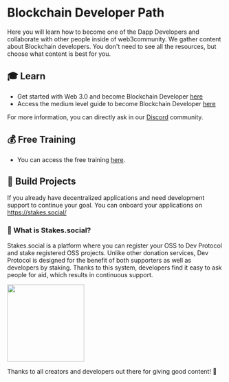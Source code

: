 # Blockchain Developer Path

Here you will learn how to become one of the Dapp Developers and collaborate with other people inside of web3community. We gather content about Blockchain developers. You don't need to see all the resources, but choose what content is best for you.

## 🎓 Learn

- Get started with Web 3.0 and become Blockchain Developer [here](/learning-guide/beginner.md)
- Access the medium level guide to become Blockchain Developer [here](/learning-guide/medium.md)

For more information, you can directly ask in our [Discord](https://discord.gg/TSRwqx4K2v) community.

## 💰 Free Training

- You can access the free training [here](/free-training/training.md).

## 🚀 Build Projects

If you already have decentralized applications and need development support to continue your goal. You can onboard your applications on <https://stakes.social/>

### 🤔 What is Stakes.social?

Stakes.social is a platform where you can register your OSS to Dev Protocol and stake registered OSS projects. Unlike other donation services, Dev Protocol is designed for the benefit of both supporters as well as developers by staking. Thanks to this system, developers find it easy to ask people for aid, which results in continuous support.

<a href="https://docs.devprotocol.xyz/en/stakes-social/"><img width="179" src="https://user-images.githubusercontent.com/17464685/129601828-fd461e84-bee7-4293-8fd6-f9cd3692f8ad.png"></a>

Thanks to all creators and developers out there for giving good content! 🖤
